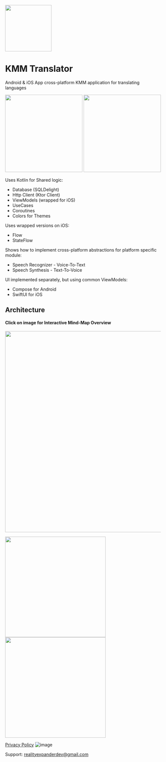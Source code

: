 [<img src="https://user-images.githubusercontent.com/5157474/218233986-0d42e2be-669e-4948-835a-a15c02179510.png" width=150 />](https://user-images.githubusercontent.com/5157474/218233986-0d42e2be-669e-4948-835a-a15c02179510.png)
# KMM Translator 

Android &amp; iOS App cross-platform KMM application for translating languages

[<img src="https://user-images.githubusercontent.com/5157474/218233438-99c84e55-f835-4076-976b-868ed5d19e8a.png" width=250 />](https://user-images.githubusercontent.com/5157474/218233438-99c84e55-f835-4076-976b-868ed5d19e8a.png)
[<img src="https://user-images.githubusercontent.com/5157474/218236851-de783ba5-4dc9-40e6-885e-03889e9131db.png" width=250 />](https://user-images.githubusercontent.com/5157474/218236851-de783ba5-4dc9-40e6-885e-03889e9131db.png)

Uses Kotlin for Shared logic:
- Database (SQLDelight)
- Http Client (Ktor Client)
- ViewModels (wrapped for iOS)
- UseCases
- Coroutines
- Colors for Themes

Uses wrapped versions on iOS:
- Flow
- StateFlow

Shows how to implement cross-platform abstractions for platform specific module:
- Speech Recognizer - Voice-To-Text
- Speech Synthesis - Text-To-Voice

UI implemented separately, but using common ViewModels:
- Compose for Android
- SwiftUI for iOS

## Architecture

#### Click on image for Interactive Mind-Map Overview

[<img src="https://user-images.githubusercontent.com/5157474/218219624-371b1ead-54d5-43e8-975a-12956e1c7bd6.png" width=650 />](https://mm.tt/map/2590156097)

[<img src="https://user-images.githubusercontent.com/5157474/218237123-64141f91-edc6-4943-85af-7d96704c51af.png" width=325 />](https://user-images.githubusercontent.com/5157474/218237123-64141f91-edc6-4943-85af-7d96704c51af.png)
[<img src="https://user-images.githubusercontent.com/5157474/218237980-1c7bf06a-c8b8-4012-b821-ddc16bb4ffe3.png" width=325 />](https://user-images.githubusercontent.com/5157474/218237980-1c7bf06a-c8b8-4012-b821-ddc16bb4ffe3.png)



[Privacy Policy](https://www.freeprivacypolicy.com/live/71a70ce3-b22c-4847-bd57-062505eba83a)
![image](https://user-images.githubusercontent.com/5157474/218234141-233daac6-2c4d-4cb8-be7a-ec16968ec231.png)

Support: realityexpanderdev@gmail.com
